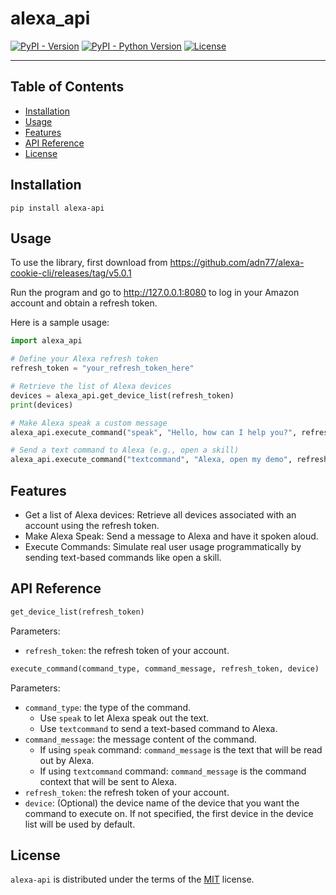 # alexa_api

[![PyPI - Version](https://img.shields.io/pypi/v/alexa-api.svg)](https://pypi.org/project/alexa-api/1.0.2/)
[![PyPI - Python Version](https://img.shields.io/pypi/pyversions/alexa-api.svg)](https://pypi.org/project/alexa-api/1.0.2/)
[![License](https://img.shields.io/pypi/l/alexa-api.svg)](https://spdx.org/licenses/MIT.html)

-----

## Table of Contents

- [Installation](#installation)
- [Usage](#usage)
- [Features](#features)
- [API Reference](#api_reference)
- [License](#license)


## Installation

```console
pip install alexa-api
```

## Usage
To use the library, first download from https://github.com/adn77/alexa-cookie-cli/releases/tag/v5.0.1

Run the program and go to http://127.0.0.1:8080 to log in your Amazon account and obtain a refresh token.

Here is a sample usage:

```Python
import alexa_api

# Define your Alexa refresh token
refresh_token = "your_refresh_token_here"

# Retrieve the list of Alexa devices
devices = alexa_api.get_device_list(refresh_token)
print(devices)

# Make Alexa speak a custom message
alexa_api.execute_command("speak", "Hello, how can I help you?", refresh_token, "Your Echo Dot")

# Send a text command to Alexa (e.g., open a skill)
alexa_api.execute_command("textcommand", "Alexa, open my demo", refresh_token, "Your Echo Dot")
```


## Features
- Get a list of Alexa devices: Retrieve all devices associated with an account using the refresh token.
- Make Alexa Speak: Send a message to Alexa and have it spoken aloud.
- Execute Commands: Simulate real user usage programmatically by sending text-based commands like open a skill.

## API Reference

```Python
get_device_list(refresh_token)
```
Parameters:
- `refresh_token`: the refresh token of your account.

```Python
execute_command(command_type, command_message, refresh_token, device)
```

Parameters:
- `command_type`: the type of the command.
    - Use `speak` to let Alexa speak out the text.
    - Use `textcommand` to send a text-based command to Alexa.
- `command_message`: the message content of the command.
    - If using `speak` command: `command_message` is the text that will be read out by Alexa.
    - If using `textcommand` command: `command_message` is the command context that will be sent to Alexa.
- `refresh_token`: the refresh token of your account.
- `device`: (Optional) the device name of the device that you want the command to execute on. If not specified, the first device in the device list will be used by default.



## License

`alexa-api` is distributed under the terms of the [MIT](https://spdx.org/licenses/MIT.html) license.
